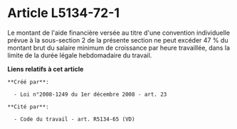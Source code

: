 # Article L5134-72-1

Le montant de l'aide financière versée au titre d'une convention individuelle prévue à la sous-section 2 de la présente
section ne peut excéder 47 % du montant brut du salaire minimum de croissance par heure travaillée, dans la limite de la
durée légale hebdomadaire du travail.

**Liens relatifs à cet article**

	**Créé par**:

	  - Loi n°2008-1249 du 1er décembre 2008 - art. 23

	**Cité par**:

	  - Code du travail - art. R5134-65 (VD)
